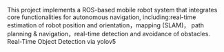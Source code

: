 This project implements a ROS-based mobile robot system that integrates core functionalities for autonomous navigation, 
including:real-time estimation of robot position and orientation，mapping (SLAM)，
path planning & navigation，real-time detection and avoidance of obstacles.
Real-Time Object Detection via yolov5
